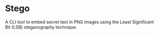 # Stego

A CLI tool to embed secret text in PNG images using the Least Significant Bit (LSB) steganography technique.

